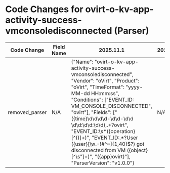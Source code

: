 # Code Changes for ovirt-o-kv-app-activity-success-vmconsoledisconnected (Parser)

| Code Change | Field Name | 2025.11.1 | 2025.12.1 |
|-------------|------------|-----------|------------|
| removed_parser | N/A | {"Name": "ovirt-o-kv-app-activity-success-vmconsoledisconnected", "Vendor": "oVirt", "Product": "oVirt", "TimeFormat": "yyyy-MM-dd HH:mm:ss", "Conditions": ["EVENT_ID: VM_CONSOLE_DISCONNECTED", "ovirt"], "Fields": ["({time}\d\d\d\d-\d\d-\d\d \d\d:\d\d:\d\d),.+?ovirt", "EVENT_ID:\s*({operation}[^\(\)]+)", "EVENT_ID:.*?User ({user}[\w\.\-\!\#\^\~]{1,40}\$?) got disconnected from VM ({object}[^\s\"]+)", "({app}ovirt)"], "ParserVersion": "v1.0.0"} | N/A |